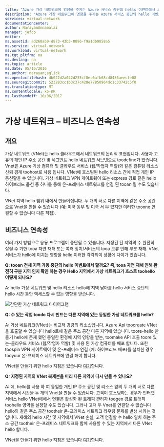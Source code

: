 ```yaml
---
title: "Azure 가상 네트워크에 영향을 주지는 Azure 서비스 중단의 hello 이벤트에서 aaaWhat toodo | Microsoft Docs"
description: "Azure 가상 네트워크에 영향을 주지는 Azure 서비스 중단의 hello 이벤트에서 어떤 toodo에 알아봅니다."
services: virtual-network
documentationcenter: 
author: NarayanAnnamalai
manager: jefco
editor: 
ms.assetid: ad260ab9-d873-43b3-8896-f9a1db9858a5
ms.service: virtual-network
ms.workload: virtual-network
ms.tgt_pltfrm: na
ms.devlang: na
ms.topic: article
ms.date: 05/16/2016
ms.author: narayan;aglick
ms.openlocfilehash: db022d2a042d255cf8ec6afb68cd8436aeecfe08
ms.sourcegitcommit: 523283cc1b3c37c428e77850964dc1c33742c5f0
ms.translationtype: MT
ms.contentlocale: ko-KR
ms.lasthandoff: 10/06/2017
---
```

# <a name="virtual-network--business-continuity"></a>가상 네트워크 – 비즈니스 연속성
## <a name="overview"></a>개요
가상 네트워크 (VNet)는 hello 클라우드에서 네트워크의 논리적 표현입니다. 사용자 고유의 개인 IP 주소 공간 및 세그먼트 hello 네트워크 서브넷으로 toodefine가 있습니다. Vnet은 Azure 가상 컴퓨터 및 클라우드 서비스 (웹/작업자 역할)와 같은 컴퓨팅 리소스 신뢰 경계 toohost로 사용 됩니다. VNet에 호스팅된 hello 리소스 간에 직접 개인 IP 통신할을 수 있습니다. 가상 네트워크 VPN 게이트웨이 또는 express 경로 같은 hello 하이브리드 옵션 중 하나를 통해 온-프레미스 네트워크를 연결 된 tooan 될 수도 있습니다.

VNet 지역 hello 범위 내에서 만들어집니다. 두 개의 서로 다른 지역에 같은 주소 공간으로 Vnet을 만들 수 있습니다 (예: 미국 동부 및 미국 서 부 있지만 이러한 tooone 연결할 수 없습니다 다른 직접). 

## <a name="business-continuity"></a>비즈니스 연속성
여러 가지 방법으로 응용 프로그램이 중단될 수 있습니다. 지정된 된 지역의 수 완전히 잘릴 수 기한 tooa 자연 재해 또는 여러 장치/서비스의 tooa 오류 인해 부분 재해. VNet 서비스가 hello에 미치는 영향을 hello 이러한 각각의이 상황에 차이가 있습니다.

**Q: tooan 전체 지역 가동 중단의 hello 이벤트에서 할까요? 즉, tooa 자연 재해 인해 완전히 구분 지역 인지 확인 하는 경우 Hello 지역에서 가상 네트워크가 호스트 toohello 어떻게 되나요?**

A: hello 가상 네트워크 및 hello 리소스 hello에 지역 남아를 hello 서비스 중단의 hello 시간 동안 액세스할 수 없는 영향을 받습니다.

![간단한 가상 네트워크 다이어그램](./media/virtual-network-disaster-recovery-guidance/vnet.png)

**Q: 수 있는 작업 toodo 다시 만드는 다른 지역에 있는 동일한 가상 네트워크를 hello?**

A: 가상 네트워크(VNet)는 비교적 경량의 리소스입니다. Azure Api toocreate VNet을 호출할 수 있습니다 hello로에 같은 주소 공간 다른 지역에 있습니다. toore-hello 만들기 hello에 존재 했던 동일한 환경에 지역 영향을 받는, toomake API 호출 toore 있는-클라우드 서비스 (웹/작업자 역할) 및 사용 된 가상 컴퓨터를 배포 합니다. 또한 toospin VPN 게이트웨이 및 온-프레미스 연결 (예: 하이브리드 배포)를 설치한 경우 tooyour 온-프레미스 네트워크에 연결 해야 합니다.

VNet을 만들기 위한 hello 지침은 있습니다 [여기](virtual-networks-create-vnet-arm-pportal.md)합니다. 

**Q: 지정된 지역의 VNet 복제본을 미리 다른 지역에 다시 만들 수 있나요?**

A: 예, hello를 사용 하 여 동일한 개인 IP 주소 공간 및 리소스 앞의 두 개의 서로 다른 지역에서 시간을 두 개의 Vnet을 만들 수 있습니다. 고객이 호스팅하는 경우가 인터넷 서비스 hello VNet에에서 연결은 활성화 된 트래픽 관리자 toogeo 경로 트래픽 toohello 영역을 설정할 수도 있습니다. 그러나 고객 두 Vnet를 연결할 수 없습니다 hello와 같은 주소 공간 tootheir 온-프레미스 네트워크 라우팅 문제를 발생 시키는 것입니다. 재해의 hello 시간 및 지역에서 VNet 손실, 고객 연결할 수 hello 일치 하는 주소 공간 tootheir 온-프레미스 네트워크와 함께 사용할 수 있는 지역에서 다른 VNet hello 합니다.

VNet을 만들기 위한 hello 지침은 있습니다 [여기](virtual-networks-create-vnet-arm-pportal.md)합니다.

